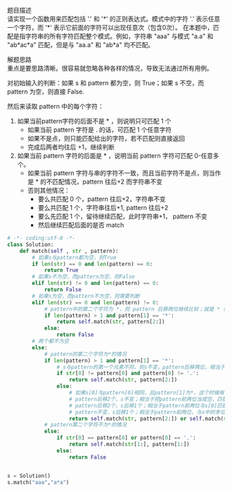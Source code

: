 
题目描述  
请实现一个函数用来匹配包括 '.' 和 '\*' 的正则表达式。模式中的字符 '.' 表示任意一个字符，而 '\*' 表示它前面的字符可以出现任意次（包含0次）。 在本题中，匹配是指字符串的所有字符匹配整个模式。例如，字符串 "aaa" 与模式 "a.a" 和 "ab\*ac\*a" 匹配，但是与 "aa.a" 和 "ab\*a" 均不匹配。  

解题思路  
重点是要思路清晰。很容易就忽略各种各样的情况，导致无法通过所有用例。  

对初始输入的判断：如果 s 和 pattern 都为空，则 True；如果 s 不空，而 pattern 为空，则直接 False.  

然后来读取 pattern 中的每个字符：  

1. 如果当前pattern字符的后面不是 * ，则说明只可匹配 1 个  
    * 如果当前 pattern 字符是 . 的话，可匹配 1 个任意字符
    * 如果不是点，则只能匹配给出的字符，若不匹配则直接返回
    * 完成后两者均往后 +1，继续判断
2. 如果当前 pattern 字符的后面是 * ，说明当前 pattern 字符可匹配 0-任意多个。
    * 如果当前 pattern 字符与串的字符不一致，而且当前字符不是点，则当作是 * 的不匹配情况，pattern 往后+2 而字符串不变
    * 否则其他情况：
        * 要么共匹配 0 个，pattern 往后+2，字符串不变
        * 要么共匹配 1 个，字符串往后+1, pattern 往后+2
        * 要么先匹配 1 个，留待继续匹配，此时字符串+1， pattern 不变
        * 然后继续匹配后面的是否 match  

```python 
# -*- coding:utf-8 -*-
class Solution:
    def match(self , str , pattern):
        # 如果s与pattern都为空，则True
        if len(str) == 0 and len(pattern) == 0:
            return True 
        # 如果s不为空，而pattern为空，则False 
        elif len(str) != 0 and len(pattern) == 0:
            return False 
        # 如果s为空，而pattern不为空，则需要判断
        elif len(str) == 0 and len(pattern) != 0:
            # pattern中的第二个字符为 *，则 pattern 后移两位继续比较；就是 * 和 * 前面的一个字母，* 表示出现 0 次或多次 
            if len(pattern) > 1 and pattern[1] == '*':
                return self.match(str, pattern[2:]) 
            else:
                return False 
        # 两个都不为空  
        else:
            # pattern的第二个字符为*的情况 
            if len(pattern) > 1 and pattern[1] == '*':
                # s与pattern的第一个元素不同，则s不变，pattern后移两位，相当于pattern前两位当成空
                if str[0] != pattern[0] and pattern[0] != '.':
                    return self.match(str, pattern[2:])
                else:
                    # 如果s[0]与pattern[0]相同，且pattern[1]为*，这个时候有三种情况
                    # pattern后移2个，s不变；相当于把pattern前两位当成空，匹配后面的
                    # pattern后移2个，s后移1个；相当于pattern前两位与s[0]匹配
                    # pattern不变，s后移1个；相当于pattern前两位，与s中的多位进行匹配，因为*可以匹配多位
                    return self.match(str, pattern[2:]) or self.match(str[1:], pattern[2:]) or self.match(str[1:], pattern)
            # pattern第二个字符不为*的情况
            else:
                if str[0] == pattern[0] or pattern[0] == '.':
                    return self.match(str[1:], pattern[1:])
                else:
                    return False 


s = Solution()
s.match("aaa","a*a")
```

